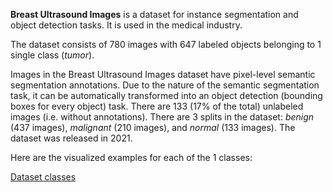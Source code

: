 **Breast Ultrasound Images** is a dataset for instance segmentation and object detection tasks. It is used in the medical industry.

The dataset consists of 780 images with 647 labeled objects belonging to 1 single class (*tumor*).

Images in the Breast Ultrasound Images dataset have pixel-level semantic segmentation annotations. Due to the nature of the semantic segmentation task, it can be automatically transformed into an object detection (bounding boxes for every object) task. There are 133 (17% of the total) unlabeled images (i.e. without annotations). There are 3 splits in the dataset: *benign* (437 images), *malignant* (210 images), and *normal* (133 images). The dataset was released in 2021.

Here are the visualized examples for each of the 1 classes:

[Dataset classes](https://github.com/dataset-ninja/breast-ultasound-images/raw/main/visualizations/classes_preview.webm)
